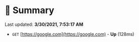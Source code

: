 # 📖 Summary
Last updated: **3/30/2021, 7:53:17 AM**

- `GET` [https://google.com](https://google.com) - **Up** (128ms)
